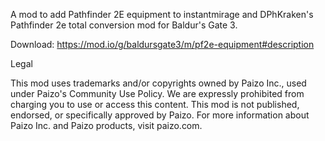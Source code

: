 A mod to add Pathfinder 2E equipment to instantmirage and DPhKraken's Pathfinder 2e total conversion mod for Baldur's Gate 3.

Download: https://mod.io/g/baldursgate3/m/pf2e-equipment#description

Legal

This mod uses trademarks and/or copyrights owned by Paizo Inc., used under Paizo's Community Use Policy. We are expressly prohibited from charging you to use or access this content. This mod is not published, endorsed, or specifically approved by Paizo. For more information about Paizo Inc. and Paizo products, visit paizo.com.
